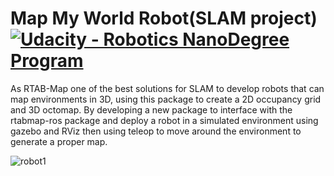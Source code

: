 # Map My World Robot(SLAM project) [![Udacity - Robotics NanoDegree Program](https://s3-us-west-1.amazonaws.com/udacity-robotics/Extra+Images/RoboND_flag.png)](https://www.udacity.com/robotics)


As RTAB-Map one of the best solutions for SLAM to develop robots that can map environments in 3D, using this package to
create a 2D occupancy grid and 3D octomap. By developing a new package to interface with the rtabmap-ros package and deploy a
robot in a simulated environment using gazebo and RViz then using teleop to move around the environment to generate a proper map.

![robot1](https://s3.amazonaws.com/video.udacity-data.com/topher/2018/February/5a820888_giphy/giphy.gif)
